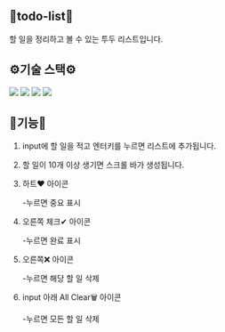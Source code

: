 ## 🧾todo-list🧾

할 일을 정리하고 볼 수 있는 투두 리스트입니다.

## ⚙기술 스택⚙
   <img src="https://img.shields.io/badge/css-1572B6?style=flat-square&logo=css3&logoColor=white">
  <img src="https://img.shields.io/badge/html5-E34F26?style=flat-square&logo=html5&logoColor=white">
  <img src="https://img.shields.io/badge/javascript-F7DF1E?style=flat-square&logo=javascript&logoColor=black">
  <img src="https://img.shields.io/badge/sass-CC6699?style=flat-square&logo=sass&logoColor=white">

## 📣기능📣

1.  input에 할 일을 적고 엔터키를 누르면 리스트에 추가됩니다.
2.  할 일이 10개 이상 생기면 스크롤 바가 생성됩니다.
3.  하트❤ 아이콘

    -누르면 중요 표시

4.  오른쪽 체크✔ 아이콘

    -누르면 완료 표시

5.  오른쪽❌ 아이콘

    -누르면 해당 할 일 삭제

6.  input 아래 All Clear🗑 아이콘

    -누르면 모든 할 일 삭제